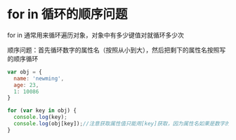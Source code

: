 # for in 循环的顺序问题

for in 通常用来循环遍历对象，对象中有多少键值对就循环多少次

顺序问题：首先循环数字的属性名（按照从小到大），然后把剩下的属性名按照写的顺序循环

```js
var obj = {
  name: 'newming',
  age: 23,
  1: 10086
}

for (var key in obj) {
  console.log(key);
  console.log(obj[key]);//注意获取属性值只能用[key]获取，因为属性名如果是数字的话是无法通过 .key 获取的
}
```
